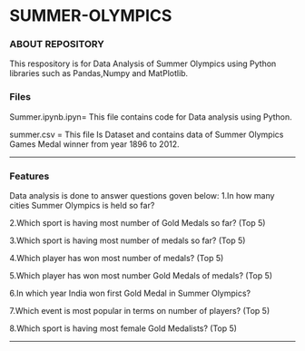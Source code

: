 # SUMMER-OLYMPICS

### ABOUT REPOSITORY

This respository is for Data Analysis of Summer Olympics using Python libraries such as Pandas,Numpy and MatPlotlib.

### Files
Summer.ipynb.ipyn= This file contains code for Data analysis using Python.

summer.csv =  This file Is Dataset and contains data of Summer Olympics Games Medal winner from year 1896 to 2012.

---------------------------------------------------------------------------------------
### Features
Data analysis is done to answer questions goven below:
1.In how many cities Summer Olympics is held so far?

2.Which sport is having most number of Gold Medals so far? (Top 5)

3.Which sport is having most number of medals so far? (Top 5)

4.Which player has won most number of medals? (Top 5)

5.Which player has won most number Gold Medals of medals? (Top 5)

6.In which year India won first Gold Medal in Summer Olympics?

7.Which event is most popular in terms on number of players? (Top 5)

8.Which sport is having most female Gold Medalists? (Top 5)

---------------------------------------------------------------------------------------- 
